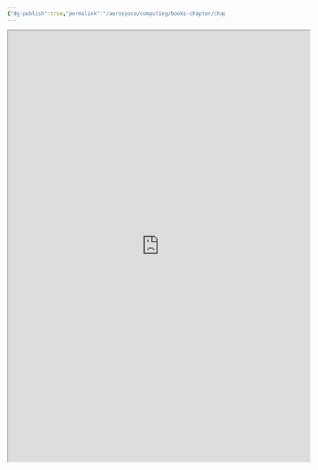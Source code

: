 ```yaml
---
{"dg-publish":true,"permalink":"/aerospace/computing/books-chapter/chapter-15/","noteIcon":"","created":"2025-10-05T23:49:12.154-04:00"}
---
```


<iframe src="https://drive.google.com/file/d/182raOFGwrHxVrFJjskN-R1F4jz3C5vGc/view?usp=drive_link" width="700" height="1000" ></iframe>